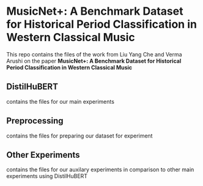 # MusicNet+: A Benchmark Dataset for Historical Period Classification in Western Classical Music

This repo contains the files of the work from Liu Yang Che and Verma Arushi on the paper **MusicNet+: A Benchmark Dataset for Historical Period Classification in Western Classical Music**

## DistilHuBERT
contains the files for our main experiments

## Preprocessing
contains the files for preparing our dataset for experiment

## Other Experiments
contains the files for our auxilary experiments in comparison to other main experiments using DistilHuBERT
